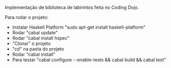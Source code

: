 Implementação de biblioteca de labirintos feita no Coding Dojo.

Para rodar o projeto:

- Instalar Haskell Platform "sudo apt-get install haskell-platform"
- Rodar "cabal update"
- Rodar "cabal install hspec"
- "Clonar" o projeto
- "cd" na pasta do projeto
- Rodar "cabal install"
- Para testar "cabal configure --enable-tests && cabal build && cabal test"